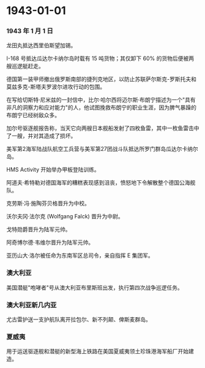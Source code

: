# 1943-01-01

### 1943 年 1 月 1 日

龙田丸抵达西里伯斯望加锡。

I-168 号抵达瓜达尔卡纳尔岛时载有 15 吨货物；其仅卸下 60%
的货物后便被两艘巡逻艇赶走。

德国第一装甲师撤出俄罗斯南部的捷列克地区，以防止苏联萨尔斯克-罗斯托夫和莫兹多克-斯塔夫罗波尔进攻行动的包围。

在写给切斯特·尼米兹的一封信中，比尔·哈尔西将迈尔斯·布朗宁描述为一个"具有非凡的洞察力和应对能力"的人，他试图挽救布朗宁的职业生涯，因为脾气暴躁的布朗宁已经树敌众多。

加尔号驱逐舰报告称，当天它向两艘日本舰船发射了四枚鱼雷，其中一枚鱼雷击中了一艘，并对其造成了损坏。

美军第2海军陆战队航空工兵营与美军第27团战斗队抵达所罗门群岛瓜达尔卡纳尔岛。

HMS Activity 开始举办甲板登陆训练。

阿道夫·希特勒对德国海军的糟糕表现感到沮丧，愤怒地下令解散整个德国公海舰队。

克劳斯·冯·施陶芬贝格晋升为中校。

沃尔夫冈·法尔克 (Wolfgang Falck) 晋升为中尉。

戈特勋爵晋升为陆军元帅。

阿奇博尔德·韦维尔晋升为陆军元帅。

亚历山大·洛尔被任命为东南军区总司令，亲自指挥 E 集团军。

### 澳大利亚

美国潜艇"咆哮者"号从澳大利亚布里斯班出发，执行第四次战争巡逻任务。

### 澳大利亚新几内亚

尤古雷护送一支护航队离开拉包尔、新不列颠、俾斯麦群岛。

### 夏威夷

用于运送驱逐舰和潜艇的新型海上铁路在美国夏威夷领土珍珠港海军船厂开始建造。